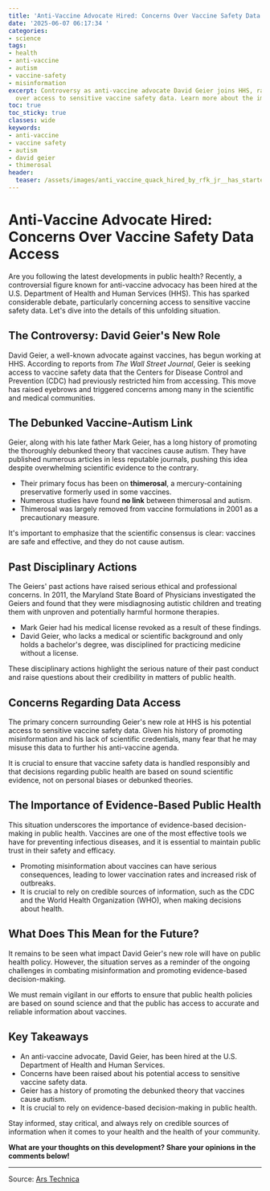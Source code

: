 ```yaml
---
title: 'Anti-Vaccine Advocate Hired: Concerns Over Vaccine Safety Data Access'
date: '2025-06-07 06:17:34 '
categories:
- science
tags:
- health
- anti-vaccine
- autism
- vaccine-safety
- misinformation
excerpt: Controversy as anti-vaccine advocate David Geier joins HHS, raising concerns
  over access to sensitive vaccine safety data. Learn more about the implications.
toc: true
toc_sticky: true
classes: wide
keywords:
- anti-vaccine
- vaccine safety
- autism
- david geier
- thimerosal
header:
  teaser: /assets/images/anti_vaccine_quack_hired_by_rfk_jr__has_started_wo_20250607061734.jpg
---
```


# Anti-Vaccine Advocate Hired: Concerns Over Vaccine Safety Data Access

Are you following the latest developments in public health? Recently, a controversial figure known for anti-vaccine advocacy has been hired at the U.S. Department of Health and Human Services (HHS). This has sparked considerable debate, particularly concerning access to sensitive vaccine safety data. Let's dive into the details of this unfolding situation.

## The Controversy: David Geier's New Role

David Geier, a well-known advocate against vaccines, has begun working at HHS. According to reports from *The Wall Street Journal*, Geier is seeking access to vaccine safety data that the Centers for Disease Control and Prevention (CDC) had previously restricted him from accessing. This move has raised eyebrows and triggered concerns among many in the scientific and medical communities.

## The Debunked Vaccine-Autism Link

Geier, along with his late father Mark Geier, has a long history of promoting the thoroughly debunked theory that vaccines cause autism. They have published numerous articles in less reputable journals, pushing this idea despite overwhelming scientific evidence to the contrary.

*   Their primary focus has been on **thimerosal**, a mercury-containing preservative formerly used in some vaccines.
*   Numerous studies have found **no link** between thimerosal and autism.
*   Thimerosal was largely removed from vaccine formulations in 2001 as a precautionary measure.

It's important to emphasize that the scientific consensus is clear: vaccines are safe and effective, and they do not cause autism. 

## Past Disciplinary Actions

The Geiers' past actions have raised serious ethical and professional concerns. In 2011, the Maryland State Board of Physicians investigated the Geiers and found that they were misdiagnosing autistic children and treating them with unproven and potentially harmful hormone therapies.

*   Mark Geier had his medical license revoked as a result of these findings.
*   David Geier, who lacks a medical or scientific background and only holds a bachelor's degree, was disciplined for practicing medicine without a license.

These disciplinary actions highlight the serious nature of their past conduct and raise questions about their credibility in matters of public health.

## Concerns Regarding Data Access

The primary concern surrounding Geier's new role at HHS is his potential access to sensitive vaccine safety data. Given his history of promoting misinformation and his lack of scientific credentials, many fear that he may misuse this data to further his anti-vaccine agenda.

It is crucial to ensure that vaccine safety data is handled responsibly and that decisions regarding public health are based on sound scientific evidence, not on personal biases or debunked theories. 

## The Importance of Evidence-Based Public Health

This situation underscores the importance of evidence-based decision-making in public health. Vaccines are one of the most effective tools we have for preventing infectious diseases, and it is essential to maintain public trust in their safety and efficacy.

*   Promoting misinformation about vaccines can have serious consequences, leading to lower vaccination rates and increased risk of outbreaks.
*   It is crucial to rely on credible sources of information, such as the CDC and the World Health Organization (WHO), when making decisions about health.



## What Does This Mean for the Future?

It remains to be seen what impact David Geier's new role will have on public health policy. However, the situation serves as a reminder of the ongoing challenges in combating misinformation and promoting evidence-based decision-making.

We must remain vigilant in our efforts to ensure that public health policies are based on sound science and that the public has access to accurate and reliable information about vaccines. 

## Key Takeaways

*   An anti-vaccine advocate, David Geier, has been hired at the U.S. Department of Health and Human Services.
*   Concerns have been raised about his potential access to sensitive vaccine safety data.
*   Geier has a history of promoting the debunked theory that vaccines cause autism.
*   It is crucial to rely on evidence-based decision-making in public health.

Stay informed, stay critical, and always rely on credible sources of information when it comes to your health and the health of your community.

**What are your thoughts on this development? Share your opinions in the comments below!**

---

Source: [Ars Technica](https://arstechnica.com/health/2025/06/anti-vaccine-quack-hired-by-rfk-jr-has-started-work-at-the-health-department/)